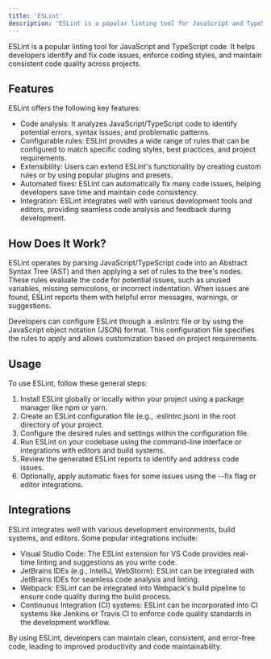 ```yaml
---
title: 'ESLint'
description: 'ESLint is a popular linting tool for JavaScript and TypeScript code.'
---
```


ESLint is a popular linting tool for JavaScript and TypeScript code. It helps developers identify and fix code issues, enforce coding styles, and maintain consistent code quality across projects.

## Features

ESLint offers the following key features:

- Code analysis: It analyzes JavaScript/TypeScript code to identify potential errors, syntax issues, and problematic patterns.
- Configurable rules: ESLint provides a wide range of rules that can be configured to match specific coding styles, best practices, and project requirements.
- Extensibility: Users can extend ESLint's functionality by creating custom rules or by using popular plugins and presets.
- Automated fixes: ESLint can automatically fix many code issues, helping developers save time and maintain code consistency.
- Integration: ESLint integrates well with various development tools and editors, providing seamless code analysis and feedback during development.

## How Does It Work?

ESLint operates by parsing JavaScript/TypeScript code into an Abstract Syntax Tree (AST) and then applying a set of rules to the tree's nodes. These rules evaluate the code for potential issues, such as unused variables, missing semicolons, or incorrect indentation. When issues are found, ESLint reports them with helpful error messages, warnings, or suggestions.

Developers can configure ESLint through a .eslintrc file or by using the JavaScript object notation (JSON) format. This configuration file specifies the rules to apply and allows customization based on project requirements.

## Usage

To use ESLint, follow these general steps:

1. Install ESLint globally or locally within your project using a package manager like npm or yarn.
2. Create an ESLint configuration file (e.g., .eslintrc.json) in the root directory of your project.
3. Configure the desired rules and settings within the configuration file.
4. Run ESLint on your codebase using the command-line interface or integrations with editors and build systems.
5. Review the generated ESLint reports to identify and address code issues.
6. Optionally, apply automatic fixes for some issues using the --fix flag or editor integrations.

## Integrations

ESLint integrates well with various development environments, build systems, and editors. Some popular integrations include:

- Visual Studio Code: The ESLint extension for VS Code provides real-time linting and suggestions as you write code.
- JetBrains IDEs (e.g., IntelliJ, WebStorm): ESLint can be integrated with JetBrains IDEs for seamless code analysis and linting.
- Webpack: ESLint can be integrated into Webpack's build pipeline to ensure code quality during the build process.
- Continuous Integration (CI) systems: ESLint can be incorporated into CI systems like Jenkins or Travis CI to enforce code quality standards in the development workflow.

By using ESLint, developers can maintain clean, consistent, and error-free code, leading to improved productivity and code maintainability.
